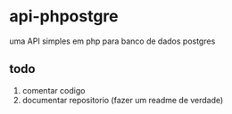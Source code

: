 # api-phpostgre
uma API simples em php para banco de dados postgres

## todo
1. comentar codigo
2. documentar repositorio (fazer um readme de verdade)
